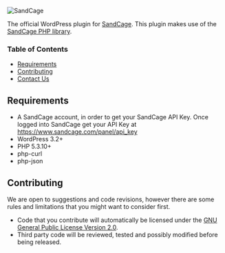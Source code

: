 ![SandCage](https://d18m5nnl28b2pp.cloudfront.net/p/a/img/header.png)

The official WordPress plugin for [SandCage](https://www.sandcage.com/).
This plugin makes use of the [SandCage PHP library](https://github.com/sandcage/sandcage-api-php).


### Table of Contents
* [Requirements](https://github.com/sandcage/sandcage-wordpress/blob/master/README.md#requirements)
* [Contributing](https://github.com/sandcage/sandcage-wordpress/blob/master/README.md#contribute)
* [Contact Us](https://www.sandcage.com/contact)


<a name="requirements" /></a>
## Requirements

* A SandCage account, in order to get your SandCage API Key. Once logged into SandCage get your API Key at https://www.sandcage.com/panel/api_key
* WordPress 3.2+
* PHP 5.3.10+
* php-curl
* php-json


<a name="contribute" /></a>
## Contributing

We are open to suggestions and code revisions, however there are some rules and limitations that you might want to consider first.

* Code that you contribute will automatically be licensed under the [GNU General Public License Version 2.0](https://github.com/sandcage/sandcage-wordpress/blob/master/LICENSE).
* Third party code will be reviewed, tested and possibly modified before being released.
